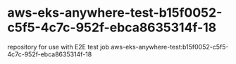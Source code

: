 # aws-eks-anywhere-test-b15f0052-c5f5-4c7c-952f-ebca8635314f-18
repository for use with E2E test job aws-eks-anywhere-test:b15f0052-c5f5-4c7c-952f-ebca8635314f-18
